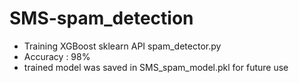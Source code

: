 # SMS-spam_detection
* Training XGBoost sklearn API spam_detector.py
* Accuracy : 98%
* trained model was saved in SMS_spam_model.pkl for future use 
